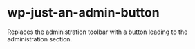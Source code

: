 # wp-just-an-admin-button

Replaces the administration toolbar with a button leading to the administration section.

